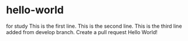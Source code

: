 # hello-world
for study
This is the first line.
This is the second line.
This is the third line added from develop branch.
Create a pull request
Hello World!
